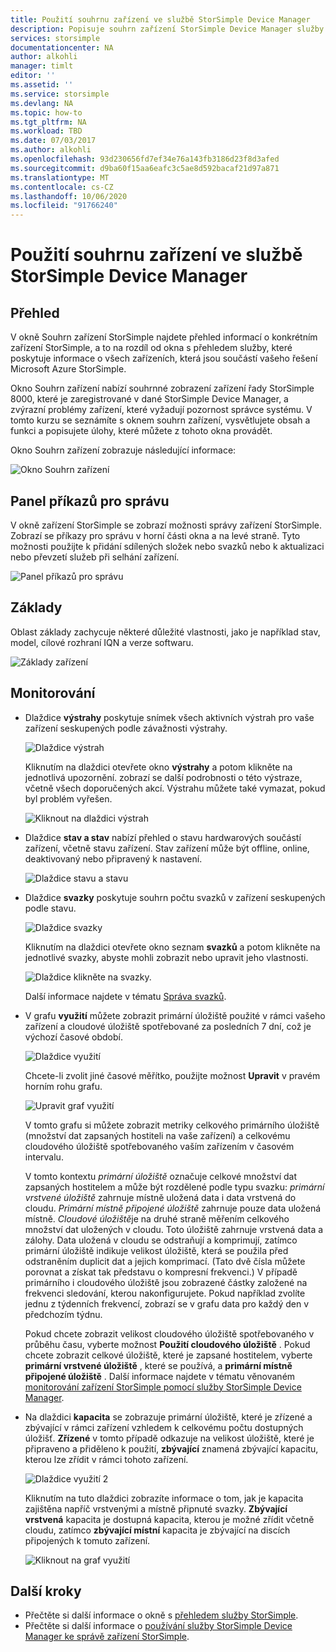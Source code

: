 ```yaml
---
title: Použití souhrnu zařízení ve službě StorSimple Device Manager
description: Popisuje souhrn zařízení StorSimple Device Manager služby a jeho použití k zobrazení metrik úložiště a připojených iniciátorů a zjištění sériového čísla a názvu IQN.
services: storsimple
documentationcenter: NA
author: alkohli
manager: timlt
editor: ''
ms.assetid: ''
ms.service: storsimple
ms.devlang: NA
ms.topic: how-to
ms.tgt_pltfrm: NA
ms.workload: TBD
ms.date: 07/03/2017
ms.author: alkohli
ms.openlocfilehash: 93d230656fd7ef34e76a143fb3186d23f8d3afed
ms.sourcegitcommit: d9ba60f15aa6eafc3c5ae8d592bacaf21d97a871
ms.translationtype: MT
ms.contentlocale: cs-CZ
ms.lasthandoff: 10/06/2020
ms.locfileid: "91766240"
---
```

# <a name="use-the-device-summary-in-storsimple-device-manager-service"></a>Použití souhrnu zařízení ve službě StorSimple Device Manager

## <a name="overview"></a>Přehled
V okně Souhrn zařízení StorSimple najdete přehled informací o konkrétním zařízení StorSimple, a to na rozdíl od okna s přehledem služby, které poskytuje informace o všech zařízeních, která jsou součástí vašeho řešení Microsoft Azure StorSimple.

Okno Souhrn zařízení nabízí souhrnné zobrazení zařízení řady StorSimple 8000, které je zaregistrované v dané StorSimple Device Manager, a zvýrazní problémy zařízení, které vyžadují pozornost správce systému. V tomto kurzu se seznámíte s oknem souhrn zařízení, vysvětlujete obsah a funkci a popisujete úlohy, které můžete z tohoto okna provádět.

Okno Souhrn zařízení zobrazuje následující informace:

![Okno Souhrn zařízení](./media/storsimple-8000-device-dashboard/device-summary1.png)

## <a name="management-command-bar"></a>Panel příkazů pro správu

V okně zařízení StorSimple se zobrazí možnosti správy zařízení StorSimple. Zobrazí se příkazy pro správu v horní části okna a na levé straně. Tyto možnosti použijte k přidání sdílených složek nebo svazků nebo k aktualizaci nebo převzetí služeb při selhání zařízení.

![Panel příkazů pro správu](./media/storsimple-8000-device-dashboard/device-summary2.png)

## <a name="essentials"></a>Základy

Oblast základy zachycuje některé důležité vlastnosti, jako je například stav, model, cílové rozhraní IQN a verze softwaru. 

![Základy zařízení](./media/storsimple-8000-device-dashboard/device-summary3.png)

## <a name="monitoring"></a>Monitorování

* Dlaždice **výstrahy** poskytuje snímek všech aktivních výstrah pro vaše zařízení seskupených podle závažnosti výstrahy.

    ![Dlaždice výstrah](./media/storsimple-8000-device-dashboard/device-summary4.png)

    Kliknutím na dlaždici otevřete okno **výstrahy** a potom klikněte na jednotlivá upozornění. zobrazí se další podrobnosti o této výstraze, včetně všech doporučených akcí. Výstrahu můžete také vymazat, pokud byl problém vyřešen.

    ![Kliknout na dlaždici výstrah](./media/storsimple-8000-device-dashboard/device-summary10.png)

* Dlaždice **stav a stav** nabízí přehled o stavu hardwarových součástí zařízení, včetně stavu zařízení. Stav zařízení může být offline, online, deaktivovaný nebo připravený k nastavení.

    ![Dlaždice stavu a stavu](./media/storsimple-8000-device-dashboard/device-summary5.png)

* Dlaždice **svazky** poskytuje souhrn počtu svazků v zařízení seskupených podle stavu.

    ![Dlaždice svazky](./media/storsimple-8000-device-dashboard/device-summary6.png)

    Kliknutím na dlaždici otevřete okno seznam **svazků** a potom klikněte na jednotlivé svazky, abyste mohli zobrazit nebo upravit jeho vlastnosti.
    
    ![Dlaždice klikněte na svazky.](./media/storsimple-8000-device-dashboard/device-summary9.png)
    
    Další informace najdete v tématu [Správa svazků](storsimple-8000-manage-volumes-u2.md).

* V grafu **využití** můžete zobrazit primární úložiště použité v rámci vašeho zařízení a cloudové úložiště spotřebované za posledních 7 dní, což je výchozí časové období.

     ![Dlaždice využití](./media/storsimple-8000-device-dashboard/device-summary7.png)
    
     Chcete-li zvolit jiné časové měřítko, použijte možnost **Upravit** v pravém horním rohu grafu.

     ![Upravit graf využití](./media/storsimple-8000-device-dashboard/device-summary12.png)

     V tomto grafu si můžete zobrazit metriky celkového primárního úložiště (množství dat zapsaných hostiteli na vaše zařízení) a celkovému cloudového úložiště spotřebovaného vaším zařízením v časovém intervalu.
  
     V tomto kontextu *primární úložiště* označuje celkové množství dat zapsaných hostitelem a může být rozdělené podle typu svazku: *primární vrstvené úložiště* zahrnuje místně uložená data i data vrstvená do cloudu. *Primární místně připojené úložiště* zahrnuje pouze data uložená místně. *Cloudové úložiště*je na druhé straně měřením celkového množství dat uložených v cloudu. Toto úložiště zahrnuje vrstvená data a zálohy. Data uložená v cloudu se odstraňují a komprimují, zatímco primární úložiště indikuje velikost úložiště, která se použila před odstraněním duplicit dat a jejich komprimací. (Tato dvě čísla můžete porovnat a získat tak představu o kompresní frekvenci.) V případě primárního i cloudového úložiště jsou zobrazené částky založené na frekvenci sledování, kterou nakonfigurujete. Pokud například zvolíte jednu z týdenních frekvencí, zobrazí se v grafu data pro každý den v předchozím týdnu.

     Pokud chcete zobrazit velikost cloudového úložiště spotřebovaného v průběhu času, vyberte možnost **Použití cloudového úložiště** . Pokud chcete zobrazit celkové úložiště, které je zapsané hostitelem, vyberte **primární vrstvené úložiště** , které se používá, a **primární místně připojené úložiště** . 
     Další informace najdete v tématu věnovaném [monitorování zařízení StorSimple pomocí služby StorSimple Device Manager](storsimple-monitor-device.md).


* Na dlaždici **kapacita** se zobrazuje primární úložiště, které je zřízené a zbývající v rámci zařízení vzhledem k celkovému počtu dostupných úložišť. **Zřízené** v tomto případě odkazuje na velikost úložiště, které je připraveno a přiděleno k použití, **zbývající** znamená zbývající kapacitu, kterou lze zřídit v rámci tohoto zařízení. 

    ![Dlaždice využití 2](./media/storsimple-8000-device-dashboard/device-summary8.png)

    Kliknutím na tuto dlaždici zobrazíte informace o tom, jak je kapacita zajištěna napříč vrstvenými a místně připnuté svazky. **Zbývající vrstvená** kapacita je dostupná kapacita, kterou je možné zřídit včetně cloudu, zatímco **zbývající místní** kapacita je zbývající na discích připojených k tomuto zařízení.

    ![Kliknout na graf využití](./media/storsimple-8000-device-dashboard/device-summary13.png)


## <a name="next-steps"></a>Další kroky
* Přečtěte si další informace o okně s [přehledem služby StorSimple](storsimple-8000-service-dashboard.md).
* Přečtěte si další informace o [používání služby StorSimple Device Manager ke správě zařízení StorSimple](storsimple-8000-manager-service-administration.md).

